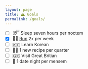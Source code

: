 ```yaml
---
layout: page
title: 🏔 Goals
permalink: /goals/
---
```

- [ ] 😴 Sleep seven hours per noctem
- [x] 🏃‍♂️ [Run](/run/) 2x per week
- [ ] 🇰🇷 Learn Korean
- [ ] 👨‍🍳 1 new recipe per quarter
- [ ] 🇬🇧 Visit Great Britian
- [ ] 💑 1 date night per mensem